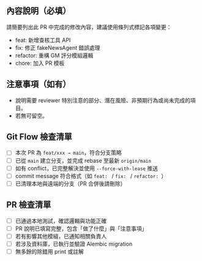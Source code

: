 ## 內容說明（必填）

請簡要列出此 PR 中完成的修改內容，建議使用條列式標記各項變更：

- feat: 新增查核工具 API
- fix: 修正 fakeNewsAgent 錯誤處理
- refactor: 重構 GM 評分模組邏輯
- chore: 加入 PR 模板

## 注意事項（如有）

- 說明需要 reviewer 特別注意的部分、潛在風險、非預期行為或尚未完成的項目。
- 若無可留空。

## Git Flow 檢查清單

- [ ] 本次 PR 為 `feat/xxx → main`，符合分支策略
- [ ] 已從 `main` 建立分支，並完成 rebase 至最新 `origin/main`
- [ ] 如有 conflict，已完整解決並使用 `--force-with-lease` 推送
- [ ] commit message 符合格式（如 `feat: ` / `fix: ` / `refactor: `）
- [ ] 已清理本地與遠端的分支（PR 合併後請刪除）

## PR 檢查清單

- [ ] 已通過本地測試，確認邏輯與功能正確
- [ ] PR 說明已填寫完整，包含「做了什麼」與「注意事項」
- [ ] 若有影響其他模組，已通知相關負責人
- [ ] 若涉及資料庫，已執行並驗證 Alembic migration
- [ ] 無多餘的除錯用 print 或註解
